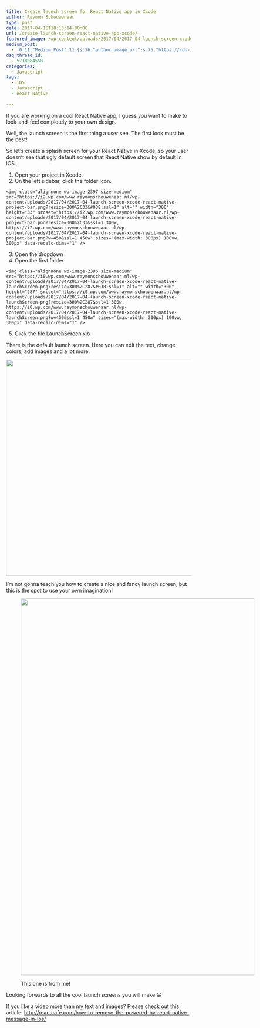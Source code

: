 ```yaml
---
title: Create launch screen for React Native app in Xcode
author: Raymon Schouwenaar
type: post
date: 2017-04-18T18:13:14+00:00
url: /create-launch-screen-react-native-app-xcode/
featured_image: /wp-content/uploads/2017/04/2017-04-launch-screen-xcode-react-native-screenshot.png
medium_post:
  - 'O:11:"Medium_Post":11:{s:16:"author_image_url";s:75:"https://cdn-images-1.medium.com/fit/c/200/200/1*W5ssxLrDoscNIwTcu_fDEA.jpeg";s:10:"author_url";s:33:"https://medium.com/@rsschouwenaar";s:11:"byline_name";N;s:12:"byline_email";N;s:10:"cross_link";s:3:"yes";s:2:"id";s:12:"e3c59ab3c436";s:21:"follower_notification";s:3:"yes";s:7:"license";s:19:"all-rights-reserved";s:14:"publication_id";s:2:"-1";s:6:"status";s:6:"public";s:3:"url";s:97:"https://medium.com/@rsschouwenaar/create-launch-screen-for-react-native-app-in-xcode-e3c59ab3c436";}'
dsq_thread_id:
  - 5738084558
categories:
  - Javascript
tags:
  - iOS
  - Javascript
  - React Native

---
```

If you are working on a cool React Native app, I guess you want to make to look-and-feel completely to your own design.

Well, the launch screen is the first thing a user see. The first look must be the best!

So let’s create a splash screen for your React Native in Xcode, so your user doesn’t see that ugly default screen that React Native show by default in iOS.

  1. Open your project in Xcode.
  2. On the left sidebar, click the folder icon.

    <img class="alignnone wp-image-2397 size-medium" src="https://i2.wp.com/www.raymonschouwenaar.nl/wp-content/uploads/2017/04/2017-04-launch-screen-xcode-react-native-project-bar.png?resize=300%2C33&#038;ssl=1" alt="" width="300" height="33" srcset="https://i2.wp.com/www.raymonschouwenaar.nl/wp-content/uploads/2017/04/2017-04-launch-screen-xcode-react-native-project-bar.png?resize=300%2C33&ssl=1 300w, https://i2.wp.com/www.raymonschouwenaar.nl/wp-content/uploads/2017/04/2017-04-launch-screen-xcode-react-native-project-bar.png?w=450&ssl=1 450w" sizes="(max-width: 300px) 100vw, 300px" data-recalc-dims="1" />
  3. Open the dropdown
  4. Open the first folder

    <img class="alignnone wp-image-2396 size-medium" src="https://i0.wp.com/www.raymonschouwenaar.nl/wp-content/uploads/2017/04/2017-04-launch-screen-xcode-react-native-launchScreen.png?resize=300%2C287&#038;ssl=1" alt="" width="300" height="287" srcset="https://i0.wp.com/www.raymonschouwenaar.nl/wp-content/uploads/2017/04/2017-04-launch-screen-xcode-react-native-launchScreen.png?resize=300%2C287&ssl=1 300w, https://i0.wp.com/www.raymonschouwenaar.nl/wp-content/uploads/2017/04/2017-04-launch-screen-xcode-react-native-launchScreen.png?w=450&ssl=1 450w" sizes="(max-width: 300px) 100vw, 300px" data-recalc-dims="1" />
  5. Click the file LaunchScreen.xib

There is the default launch screen. Here you can edit the text, change colors, add images and a lot more.

<img class="alignnone wp-image-2394 size-full" src="https://i2.wp.com/www.raymonschouwenaar.nl/wp-content/uploads/2017/04/2017-04-launch-screen-xcode-react-native-default.png?resize=600%2C588&#038;ssl=1" alt="" width="600" height="588" srcset="https://i2.wp.com/www.raymonschouwenaar.nl/wp-content/uploads/2017/04/2017-04-launch-screen-xcode-react-native-default.png?w=600&ssl=1 600w, https://i2.wp.com/www.raymonschouwenaar.nl/wp-content/uploads/2017/04/2017-04-launch-screen-xcode-react-native-default.png?resize=300%2C294&ssl=1 300w" sizes="(max-width: 600px) 100vw, 600px" data-recalc-dims="1" />

I’m not gonna teach you how to create a nice and fancy launch screen, but this is the spot to use your own imagination!<figure id="attachment_2395" style="width: 636px" class="wp-caption alignnone">

<img class="wp-image-2395 size-large" src="https://i2.wp.com/www.raymonschouwenaar.nl/wp-content/uploads/2017/04/2017-04-launch-screen-xcode-react-native-launchScreen-custom.png?resize=636%2C1024&#038;ssl=1" alt="" width="636" height="1024" srcset="https://i2.wp.com/www.raymonschouwenaar.nl/wp-content/uploads/2017/04/2017-04-launch-screen-xcode-react-native-launchScreen-custom.png?resize=636%2C1024&ssl=1 636w, https://i2.wp.com/www.raymonschouwenaar.nl/wp-content/uploads/2017/04/2017-04-launch-screen-xcode-react-native-launchScreen-custom.png?resize=186%2C300&ssl=1 186w, https://i2.wp.com/www.raymonschouwenaar.nl/wp-content/uploads/2017/04/2017-04-launch-screen-xcode-react-native-launchScreen-custom.png?resize=768%2C1237&ssl=1 768w, https://i2.wp.com/www.raymonschouwenaar.nl/wp-content/uploads/2017/04/2017-04-launch-screen-xcode-react-native-launchScreen-custom.png?w=998&ssl=1 998w" sizes="(max-width: 636px) 100vw, 636px" data-recalc-dims="1" /><figcaption class="wp-caption-text">This one is from me!</figcaption></figure>

Looking forwards to all the cool launch screens you will make 😀

If you like a video more than my text and images? Please check out this article: <a href="http://reactcafe.com/how-to-remove-the-powered-by-react-native-message-in-ios/" target="_blank">http://reactcafe.com/how-to-remove-the-powered-by-react-native-message-in-ios/</a>